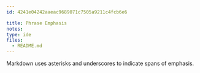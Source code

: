 ```yaml
---
id: 4241e04242aaeac9689071c7505a9211c4fcb6e6

title: Phrase Emphasis
notes:
type: ide
files:
  - README.md
---
```


Markdown uses asterisks and underscores to indicate spans of emphasis.

